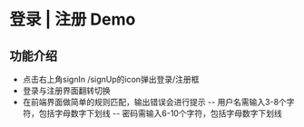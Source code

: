 # 登录 | 注册 Demo
## 功能介绍
- 点击右上角signIn /signUp的icon弹出登录/注册框
- 登录与注册界面翻转切换
- 在前端界面做简单的规则匹配，输出错误会进行提示
-- 用户名需输入3-8个字符，包括字母数字下划线
-- 密码需输入6-10个字符，包括字母数字下划线
